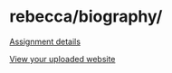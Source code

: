 # rebecca/biography/

[Assignment details](/homework/biography)

[View your uploaded website](https://mpaulweeks.github.io/cfc2017/students/rebecca/biography/)
